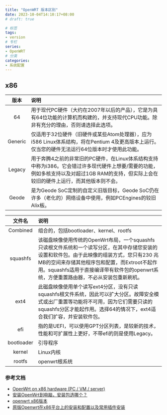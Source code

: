 ```yaml
---
title: "OpenWRT 版本区别"
date: 2023-10-04T14:10:17+08:00
# draft: true

# 标签
tags:
- version
# 专栏
series:
- OpenWRT
# 分类
categories:
- 系统配置
---
```


## x86

| 版本 | 说明 |
| :-: | :--- |
| 64 | 用于现代PC硬件（大约在2007年以后的产品），它是为具有64位功能的计算机而构建的，并支持现代CPU功能。除非有充分的理由，否则请选择此选项。|
| Generic | 仅适用于32位硬件（旧硬件或某些Atom处理器），应为i586 Linux体系结构，将在Pentium 4及更高版本上运行。仅当您的硬件无法运行64位版本时才使用此功能。|
| Legacy | 用于奔腾4之前的非常旧的PC硬件，在Linux体系结构支持中称为i386。它会错过许多现代硬件上想要/需要的功能，例如多核支持以及对超过1GB RAM的支持，但实际上会在较旧的硬件上运行，而其他版本则不会。|
| Geode | 是为Geode SoC定制的自定义旧版目标，Geode SoC仍在许多（老化的）网络设备中使用，例如PCEngines的较旧Alix板。|

| 文件名 | 说明 |
| :---: | :--- |
| Combined | 组合的，包括bootloader、kernel、rootfs |
| squashfs | 该磁盘映像使用传统的OpenWrt布局，一个squashfs只读根文件系统和一个读写分区，在其中存储您安装的设置和软件包。由于此映像的组装方式，您只有230 兆MB的空间来存储其他程序包和配置，而Extroot不起作用。squashfs适用于直接编译带有软件包的openwrt系统，方便重置路由器，不必从安装包重新刷机。|
| ext4 | 此磁盘映像使用单个读写ext4分区，没有只读squashfs根文件系统，因此可以扩大分区。故障安全模式或出厂重置等功能将不可用，因为它们需要只读的squashfs分区才能起作用。选择64的情况下，ext4适合我们扩容，并安装软件包。|
| efi | 指的是UEFI，可以使用GPT分区列表，是较新的技术，性能和可扩展性上更好，不带efi的则是使用Legacy。 |
| bootloader | 引导程序 |
| kernel | Linux内核 |
| rootfs | openwrt根系统 |

### 参考文档

- [OpenWrt on x86 hardware (PC / VM / server)](https://openwrt.org/docs/guide-user/installation/openwrt_x86)
- [安装OpenWrt到电脑，安装包选哪个？](https://blog.csdn.net/WTCLLB/article/details/131094724)
- [openwrt x86版本](https://www.right.com.cn/forum/forum.php?mod=viewthread&tid=193351&page=1&authorid=227980)
- [原版Openwrt在x86平台上的安装和配置以及常用插件安装](https://www.bilibili.com/read/cv21254550/)

